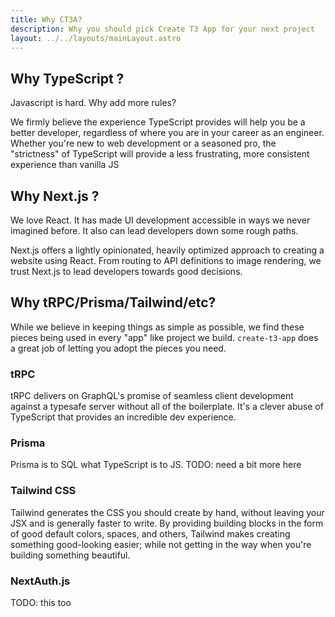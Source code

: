 ```yaml
---
title: Why CT3A?
description: Why you should pick Create T3 App for your next project
layout: ../../layouts/mainLayout.astro
---
```


## Why TypeScript ?

Javascript is hard. Why add more rules?

We firmly believe the experience TypeScript provides will help you be a better developer, regardless of where you are in your career as an engineer. Whether you're new to web development or a seasoned pro, the "strictness" of TypeScript will provide a less frustrating, more consistent experience than vanilla JS

## Why Next.js ?

We love React. It has made UI development accessible in ways we never imagined before. It also can lead developers down some rough paths.

Next.js offers a lightly opinionated, heavily optimized approach to creating a website using React. From routing to API definitions to image rendering, we trust Next.js to lead developers towards good decisions.

## Why tRPC/Prisma/Tailwind/etc?

While we believe in keeping things as simple as possible, we find these pieces being used in every "app" like project we build. `create-t3-app` does a great job of letting you adopt the pieces you need.

### tRPC

tRPC delivers on GraphQL's promise of seamless client development against a typesafe server without all of the boilerplate. It's a clever abuse of TypeScript that provides an incredible dev experience.

### Prisma

Prisma is to SQL what TypeScript is to JS.
TODO: need a bit more here

### Tailwind CSS

Tailwind generates the CSS you should create by hand, without leaving your JSX and is generally faster to write. By providing building blocks in the form of good default colors, spaces, and others, Tailwind makes creating something good-looking easier; while not getting in the way when you're building something beautiful.

### NextAuth.js

TODO: this too
